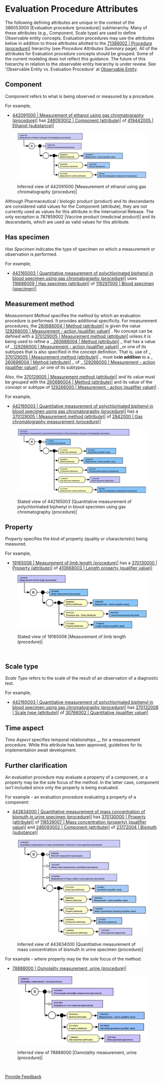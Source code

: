 # Evaluation Procedure Attributes

The following defining attributes are unique in the context of the 386053000 |Evaluation procedure (procedure)| subhierarchy. Many of these attributes (e.g., Component, Scale type) are used to define Observable entity concepts. Evaluation procedures may use the attributes below in addition to those attributes allotted to the [71388002 | Procedure (procedure)|](http://snomed.info/id/71388002) hierarchy (see _Procedure Attributes Summary_ page). All of the attributes for Evaluation procedure concepts should be grouped. Some of the current modeling does not reflect this guidance. The future of this hierarchy in relation to the observable entity hierarchy is under review. See 'Observable Entity vs. Evaluation Procedure' at [Observable Entity](../../../observable-entity/).

## Component

Component refers to what is being observed or measured by a procedure.

For example,

* [442091000 | Measurement of ethanol using gas chromatography (procedure)|](http://snomed.info/id/442091000) has [246093002 | Component (attribute)|](http://snomed.info/id/246093002) of [419442005 | Ethanol (substance)|](http://snomed.info/id/419442005)

<figure><img src="../../../../../../.gitbook/assets/image (32).png" alt=""><figcaption><p>Inferred view of 442091000 |Measurement of ethanol using gas chromatography (procedure)|</p></figcaption></figure>

Although Pharmaceutical / biologic product (product) and its descendants are considered valid values for the Component (attribute), they are not currently used as values for this attribute in the International Release. The only exception is 787859002 |Vaccine product (medicinal product)| and its descendants, which are used as valid values for this attribute.

## Has specimen

_Has Specimen_ indicates the type of specimen on which a measurement or observation is performed.

For example,

* [442165003 | Quantitative measurement of polychlorinated biphenyl in blood specimen using gas chromatography (procedure)|](http://snomed.info/id/442165003) uses [116686009 | Has specimen (attribute)|](http://snomed.info/id/116686009) of [119297000 | Blood specimen (specimen)|](http://snomed.info/id/119297000)

## Measurement method

_Measurement Method_ specifies the method by which an evaluation procedure is performed. It provides additional specificity. For measurement procedures, the [260686004 | Method (attribute)|](http://snomed.info/id/260686004) is given the value [129266000 | Measurement - action (qualifier value)|](http://snomed.info/id/129266000) . No concept can be defined with a [370129005 | Measurement method (attribute)|](http://snomed.info/id/370129005) unless it is being used to refine a \_[ 260686004 | Method (attribute)|](http://snomed.info/id/260686004) \_ that has a value of \_[ 129266000 | Measurement - action (qualifier value)|](http://snomed.info/id/129266000) \_or one of its subtypes that is also specified in the concept definition. That is, use of \_[ 370129005 | Measurement method (attribute)|](http://snomed.info/id/370129005) \_ must be**in addition** to a \_[ 260686004 | Method (attribute)|](http://snomed.info/id/260686004) \_ of \_[ 129266000 | Measurement - action (qualifier value)|](http://snomed.info/id/129266000) \_or one of its subtypes.

Also, the [370129005 | Measurement method (attribute)|](http://snomed.info/id/370129005) and its value must be grouped with the [260686004 | Method (attribute)|](http://snomed.info/id/260686004) and its value of the concept or subtype of [129266000 | Measurement - action (qualifier value)|](http://snomed.info/id/129266000) .

For example,

* [442165003 | Quantitative measurement of polychlorinated biphenyl in blood specimen using gas chromatography (procedure)|](http://snomed.info/id/442165003) has a [370129005 | Measurement method (attribute)|](http://snomed.info/id/370129005) of [2842000 | Gas chromatography measurement (procedure)|](http://snomed.info/id/2842000)

<figure><img src="../../../../../../.gitbook/assets/image (33).png" alt=""><figcaption><p>Stated view of 442165003 |Quantitative measurement of polychlorinated biphenyl in blood specimen using gas chromatography (procedure)|</p></figcaption></figure>

## Property

_Property_ specifies the kind of property (quality or characteristic) being measured.

For example,

* [19165008 | Measurement of limb length (procedure)|](http://snomed.info/id/19165008) has a [370130000 | Property (attribute)|](http://snomed.info/id/370130000) of [410668003 | Length property (qualifier value)|](http://snomed.info/id/410668003)

<figure><img src="../../../../../../.gitbook/assets/image (34).png" alt=""><figcaption><p>Stated view of 19165008 |Measurement of limb length (procedure)|</p></figcaption></figure>

<figure><img src="../../../../../../authoring/procedure/images/250545865.png" alt=""><figcaption></figcaption></figure>

## Scale type

_Scale Type_ refers to the scale of the result of an observation of a diagnostic test.

For example,

* [442165003 | Quantitative measurement of polychlorinated biphenyl in blood specimen using gas chromatography (procedure)|](http://snomed.info/id/442165003) has [370132008 | Scale type (attribute)|](http://snomed.info/id/370132008) of [30766002 | Quantitative (qualifier value)|](http://snomed.info/id/30766002)

## Time aspect

_Time Aspect_ specifies temporal relationships \_\_ for a measurement procedure. While this attribute has been approved, guidelines for its implementation await development.

## Further clarification

An evaluation procedure may evaluate a property of a component, or a property may be the sole focus of the method. In the latter case, component isn’t included since only the property is being evaluated.

For example - an evaluation procedure evaluating a property of a component:

* [443834000 | Quantitative measurement of mass concentration of bismuth in urine specimen (procedure)|](http://snomed.info/id/443834000) has [370130000 | Property (attribute)|](http://snomed.info/id/370130000) of [118539007 | Mass concentration (property) (qualifier value)|](http://snomed.info/id/118539007) and [246093002 | Component (attribute)|](http://snomed.info/id/246093002) of [23172004 | Bismuth (substance)|](http://snomed.info/id/23172004)

<figure><img src="../../../../../../.gitbook/assets/image (35).png" alt=""><figcaption><p>Inferred view of 443834000 |Quantitative measurement of mass concentration of bismuth in urine specimen (procedure)|</p></figcaption></figure>

For example - where property may be the sole focus of the method:

* [78888000 | Osmolality measurement, urine (procedure)|](http://snomed.info/id/78888000)

<figure><img src="../../../../../../.gitbook/assets/image (36).png" alt=""><figcaption><p>Inferred view of 78888000 |Osmolality measurement, urine (procedure)|</p></figcaption></figure>

<figure><img src="../../../../../../authoring/procedure/images/174691353.png" alt=""><figcaption></figcaption></figure>






<a href="https://docs.google.com/forms/d/e/1FAIpQLScTmbZIf0UEQwYDkY27EEWBkaiYkHSbR0_9DmFrMLXoQLyL7Q/viewform?usp=pp_url&entry.1767247133=SCT+Editorial+Guide&entry.670899847=Evaluation%20Procedure%20Attributes" class="button primary">Provide Feedback</a>
